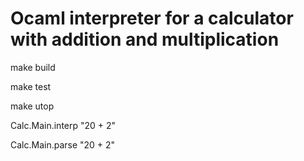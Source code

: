# Ocaml interpreter for a calculator with addition and multiplication

make build

make test

make utop

Calc.Main.interp "20 + 2"

Calc.Main.parse "20 + 2"

